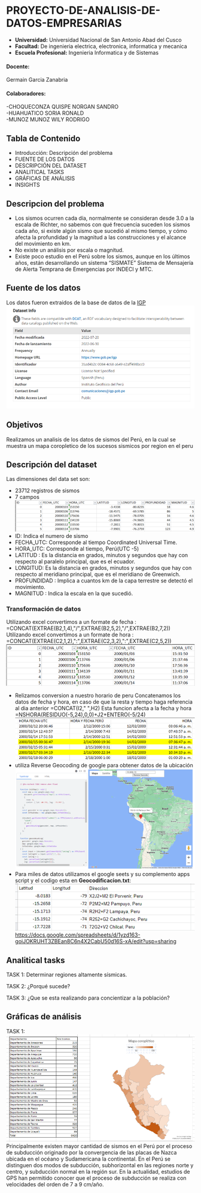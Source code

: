 # PROYECTO-DE-ANALISIS-DE-DATOS-EMPRESARIAS
- **Universidad:** Universidad Nacional de San Antonio Abad del Cusco
- **Facultad:** De ingenieria electrica, electronica, informatica y mecanica
- **Escuela Profesional:** Ingenieria Informatica y de Sistemas
#### Docente:
Germain Garcia Zanabria
#### Colaboradores:
-CHOQUECONZA QUISPE NORGAN SANDRO<br> 
-HUAHUATICO SORIA RONALD<br> 
-MUNOZ MUNOZ WILY RODRIGO<br> 
## Tabla de Contenido
- Introducción: Descripción del problema
- FUENTE DE LOS DATOS
- DESCRIPCIÓN DEL DATASET
- ANALITICAL TASKS
- GRÁFICAS DE ANÁLISIS
- INSIGHTS
## Descripcion del problema
- Los sismos ocurren cada día, normalmente se consideran desde 3.0 a la escala de Richter, no sabemos con qué frecuencia suceden los sismos cada año, si existe algún sismo que sucedió al mismo tiempo, y cómo afecta la profundidad y la magnitud a las construcciones y el alcance del movimiento en km.<br>
- No existe un análisis por escala o magnitud.<br>
- Existe poco estudio en el Perú sobre los sismos, aunque en los últimos años, están desarrollando un sistema “SISMATE” Sistema de Mensajería de Alerta Temprana de Emergencias por  INDECI y MTC.<br>

## Fuente de los datos
Los datos fueron extraidos de la base de datos de la [IGP](https://www.datosabiertos.gob.pe/dataset/catalogo-sismico-1960-2021-igp)
![Detalles](https://github.com/Romehe369/Analisis_Datos/blob/bd8cb5cca628d16804a3f3aa52d573e2c042be86/Date1.png)
## Objetivos
Realizamos un analisis de los datos de sismos del Perú, en la cual se muestra un mapa coropletico de los sucesos sismicos por region en el peru
## Descripción del dataset
Las dimensiones del data set son:
- 23712 registros de sismos
- 7 campos
![Detalles](https://github.com/Romehe369/Analisis_Datos/blob/0bf01ff03a74fe6e589f4a6de96e33259d5b2a76/Cap1.png)
- ID: Indica el numero de sismo
- FECHA_UTC: Corresponde al tiempo Coordinated Universal Time. 
- HORA_UTC: Corresponde al tiempo, Perú(UTC -5)
- LATITUD : Es la distancia en grados, minutos y segundos que hay con respecto al paralelo principal, que es el ecuador.
- LONGITUD: Es la distancia en grados, minutos y segundos que hay con respecto al meridiano principal, que es el meridiano de Greenwich.
- PROFUNDIDAD : Implica a cuantos km de la capa terrestre se detectó el movimiento.
- MAGNITUD : Indica la escala en la que sucedió.

### Transformación de datos

Utilizando excel convertimos a un formate de fecha  : =CONCAT(EXTRAE(B2,1,4),"/",EXTRAE(B2,5,2),"/",EXTRAE(B2,7,2)) <br>
Utilizando excel convertimos a un formate de  hora  : =CONCAT(EXTRAE(C2,1,2),":",EXTRAE(C2,3,2),":",EXTRAE(C2,5,2))
![Detalles](https://github.com/Romehe369/Analisis_Datos/blob/0bf01ff03a74fe6e589f4a6de96e33259d5b2a76/Cap2.png)
- Relizamos conversion a nuestro horario de peru
Concatenamos los datos de fecha y hora, en caso de que la resta y tiempo haga referencia al dia anterior
=CONCAT(I2," ",H2)
Esta funcion afecta a la fecha y hora =NSHORA(RESIDUO(-5,24),0,0)+J2+ENTERO(-5/24) <br>
![Detalles](https://github.com/Romehe369/Analisis_Datos/blob/0bf01ff03a74fe6e589f4a6de96e33259d5b2a76/fecha%20y%20hora.png)
- utiliza Reverse Geocoding de google para obtener datos de la ubicación
![Detalles](https://github.com/Romehe369/Analisis_Datos/blob/53101962418fd9c8e520fc4f6fffbc062dda7091/Reverse.png) <br>
- Para miles de datos utilizamos el google seets y su complemento apps script
y el codigo esta en <b>Geocodificacion.txt</b>:
![Detalles](https://github.com/Romehe369/Analisis_Datos/blob/53101962418fd9c8e520fc4f6fffbc062dda7091/direc1.png) <br>
https://docs.google.com/spreadsheets/d/1yzd163-goiJOKRUHT3ZBEan8C6n4X2CabU50d16S-xA/edit?usp=sharing
## Analitical tasks
TASK 1:
Determinar regiones altamente sísmicas.

TASK 2:
¿Porqué sucede? 

TASK 3:
¿Que se esta realizando para concientizar a la población?

## Gráficas de análisis
TASK 1:
![Detalles](https://github.com/Romehe369/Analisis_Datos/blob/2546605d6198c81175eca2835a64cb7179655cde/Mapa.png)<br>
Principalmente existen mayor cantidad de sismos en el Perú por el proceso de subducción originado por la convergencia de las placas de Nazca ubicada en el océano  y Sudamericana la continental. En el Perú se distinguen dos modos de subducción, subhorizontal en las regiones norte y centro, y subducción normal en la región sur. En la actualidad, estudios de GPS han permitido conocer que el proceso de subducción se realiza con velocidades del orden de 7 a 9 cm/año.
